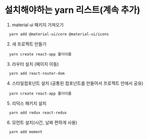 설치해야하는 yarn 리스트(계속 추가)
=======================

1. material ui 패키지 가져오기
```
  yarn add @material-ui/core @material-ui/icons
```
2. 새 프로젝트 만들기
```
  yarn create react-app 폴더이름
```
3. 라우터 설치
(페이지 이동)

```
  yarn add react-router-dom 
```

4. 스타일컴포넌트 설치
(공통된 컴포넌트를 만들어서 프로젝트 안에서 공유)

```
  yarn create react-app 폴더이름
```

5. 리덕스 패키지 설치

```
  yarn add redux react-redux
```
6. 모먼트 설치(시간, 날짜 편하게 사용)

```
  yarn add moment
```
